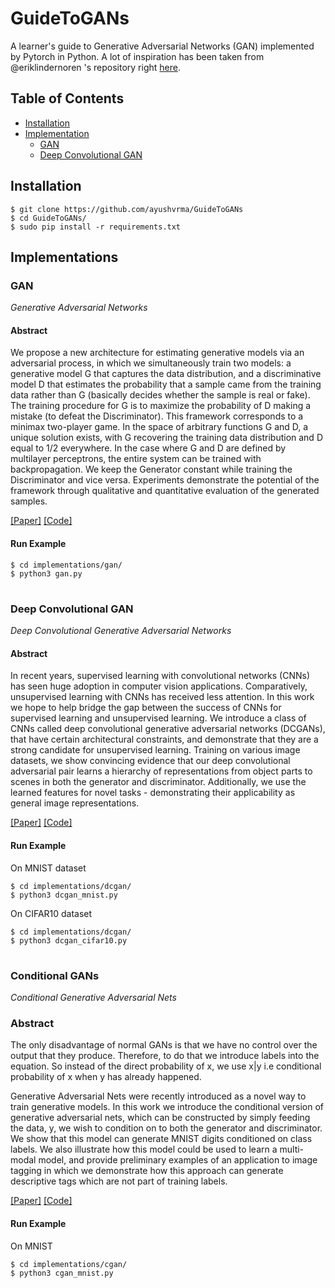 # GuideToGANs
A learner's guide to Generative Adversarial Networks (GAN) implemented by Pytorch in Python.
A lot of inspiration has been taken from @eriklindernoren 's repository right [here](https://github.com/eriklindernoren/PyTorch-GAN/blob/master/README.md?plain=1).

## Table of Contents
  * [Installation](#installation)
  * [Implementation](#implementation)
    + [GAN](#gan)
    + [Deep Convolutional GAN](#deep-convolutional-gan)


## Installation
    $ git clone https://github.com/ayushvrma/GuideToGANs
    $ cd GuideToGANs/
    $ sudo pip install -r requirements.txt

## Implementations
### GAN
_Generative Adversarial Networks_

#### Abstract
We propose a new architecture for estimating generative models via an adversarial process, in which we simultaneously train two models: a generative model G that captures the data distribution, and a discriminative model D that estimates the probability that a sample came from the training data rather than G (basically decides whether the sample is real or fake). The training procedure for G is to maximize the probability of D making a mistake (to defeat the Discriminator). This framework corresponds to a minimax two-player game. In the space of arbitrary functions G and D, a unique solution exists, with G recovering the training data distribution and D equal to 1/2 everywhere. In the case where G and D are defined by multilayer perceptrons, the entire system can be trained with backpropagation. We keep the Generator constant while training the Discriminator and vice versa. Experiments demonstrate the potential of the framework through qualitative and quantitative evaluation of the generated samples.

[[Paper]](https://arxiv.org/abs/1406.2661) [[Code]](implementations/gan/gan.py)

#### Run Example
```
$ cd implementations/gan/
$ python3 gan.py
```
#
### Deep Convolutional GAN
_Deep Convolutional Generative Adversarial Networks_

#### Abstract
In recent years, supervised learning with convolutional networks (CNNs) has seen huge adoption in computer vision applications. Comparatively, unsupervised learning with CNNs has received less attention. In this work we hope to help bridge the gap between the success of CNNs for supervised learning and unsupervised learning. We introduce a class of CNNs called deep convolutional generative adversarial networks (DCGANs), that have certain architectural constraints, and demonstrate that they are a strong candidate for unsupervised learning. Training on various image datasets, we show convincing evidence that our deep convolutional adversarial pair learns a hierarchy of representations from object parts to scenes in both the generator and discriminator. Additionally, we use the learned features for novel tasks - demonstrating their applicability as general image representations.

[[Paper]](https://arxiv.org/abs/1511.06434) [[Code]](implementations/dcgan/dcgan_mnist.py)

#### Run Example
On MNIST dataset
```
$ cd implementations/dcgan/
$ python3 dcgan_mnist.py
```
On CIFAR10 dataset
```
$ cd implementations/dcgan/
$ python3 dcgan_cifar10.py
```
#
### Conditional GANs
_Conditional Generative Adversarial Nets_
### Abstract
The only disadvantage of normal GANs is that we have no control over the output that they produce. Therefore, to do that we introduce labels into the equation. So instead of the direct probability of x, we use x|y i.e conditional probability of x when y has already happened.

Generative Adversarial Nets were recently introduced as a novel way to train generative models. In this work we introduce the conditional version of generative adversarial nets, which can be constructed by simply feeding the data, y, we wish to condition on to both the generator and discriminator. We show that this model can generate MNIST digits conditioned on class labels. We also illustrate how this model could be used to learn a multi-modal model, and provide preliminary examples of an application to image tagging in which we demonstrate how this approach can generate descriptive tags which are not part of training labels.

[[Paper]](https://arxiv.org/abs/1411.1784) [[Code]](implementations/cgan/cgan_mnist.py)

#### Run Example
On MNIST
```
$ cd implementations/cgan/
$ python3 cgan_mnist.py
```